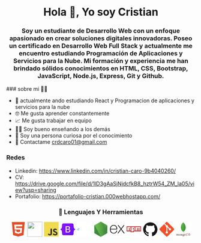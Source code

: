 <div id="header" align="center">
    <img src="https://media.cybernews.com/images/featured/2021/09/best%20linux%20hosting.png" alt="" width="800">
    <h1 align="center">Hola 👋, Yo soy Cristian </h1>
    <h3 align="center">
        Soy un estudiante de Desarrollo Web con un enfoque apasionado en crear soluciones digitales innovadoras. Poseo un certificado en Desarrollo Web Full Stack y actualmente me encuentro estudiando Programación de Aplicaciones y Servicios para la Nube. Mi formación y experiencia me han brindado sólidos conocimientos en HTML, CSS, Bootstrap, JavaScript, Node.js, Express, Git y Github.
    </h3>
</div>
### sobre mi 👨‍💻
  
- 📄 actualmente ando estudiando React y Programacion de aplicaciones y servicios para la nube
- 🤓 Me gusta aprender constantemente
- 📈 Me gusta trabajar en equipo
- 👨‍🏫 Soy bueno enseñando a los demás
- 👀 Soy una persona curiosa por el conocimiento
- 📧 Contactame crdcaro01@gmail.com

### Redes ###

* Linkedin: https://www.linkedin.com/in/cristian-caro-9b4040260/
* CV: https://drive.google.com/file/d/1lD3gAaSjNjdcfkB8_hztrW54_ZM_la05/view?usp=sharing
* Portafolio: https://portafolio-cristian.000webhostapp.com/

<div align="center">
    <h3> 🔨 Lenguajes Y Herramientas</h3>
        <img src="https://raw.githubusercontent.com/devicons/devicon/master/icons/html5/html5-plain.svg" alt="" width="40" height="40">
        <img src="https://cdn-icons-png.flaticon.com/512/5968/5968242.png" alt="" width="40" height="40">
        <img src="https://raw.githubusercontent.com/devicons/devicon/master/icons/javascript/javascript-original.svg" alt="" width="40" height="40">
        <img src="https://raw.githubusercontent.com/devicons/devicon/master/icons/bootstrap/bootstrap-original.svg" alt="" width="40" height="40">
        <img src="https://raw.githubusercontent.com/devicons/devicon/master/icons/tailwindcss/tailwindcss-original-wordmark.svg" alt="" width="40" height="40">
        <img src="https://raw.githubusercontent.com/devicons/devicon/master/icons/nodejs/nodejs-original.svg" alt="" width="40" height="40">
        <img src="https://raw.githubusercontent.com/devicons/devicon/master/icons/express/express-original.svg" alt="" width="40" height="40">
        <img src="https://raw.githubusercontent.com/devicons/devicon/master/icons/npm/npm-original-wordmark.svg" alt="" width="40" height="40">
        <img src="https://raw.githubusercontent.com/devicons/devicon/master/icons/github/github-original.svg" alt="" width="40" height="40">
        <img src="https://raw.githubusercontent.com/devicons/devicon/master/icons/git/git-original.svg" alt="" width="40" height="40">
        <img src="https://raw.githubusercontent.com/devicons/devicon/master/icons/mongodb/mongodb-original-wordmark.svg" alt="" width="40" height="40">
</div>
